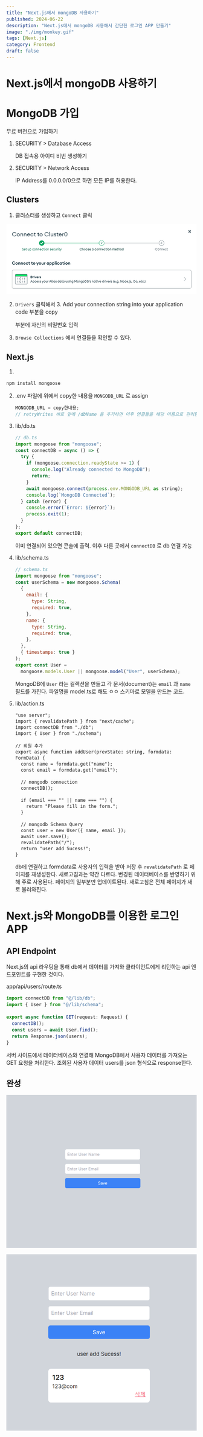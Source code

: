 ```yaml
---
title: "Next.js에서 mongoDB 사용하기"
published: 2024-06-22
description: "Next.js에서 mongoDB 사용해서 간단한 로그인 APP 만들기"
image: "./img/monkey.gif"
tags: [Next.js]
category: Frontend
draft: false
---
```


# Next.js에서 mongoDB 사용하기

# MongoDB 가입

무료 버전으로 가입하기

1. SECURITY > Database Access

   DB 접속용 아이디 비번 생성하기

2. SECURITY > Network Access

   IP Address를 0.0.0.0/0으로 하면 모든 IP를 허용한다.

## Clusters

1. 클러스터를 생성하고 `Connect` 클릭

![1](./img/nextjs_mongodb_1.png "1")

2. `Drivers` 클릭해서 3. Add your connection string into your application code 부분을 copy

   <password> 부분에 자신의 비밀번호 입력

3. `Browse Collections` 에서 연결들을 확인할 수 있다.

## Next.js

1.

```jsx
npm install mongoose
```

2. .env 파일에 위에서 copy한 내용을 `MONGODB_URL` 로 assign

   ```jsx
   MONGODB_URL = copy한내용;
   // retryWrites 바로 앞에 /dbName 을 추가하면 이후 연결들을 해당 이름으로 관리함
   ```

3. lib/db.ts

   ```jsx
   // db.ts
   import mongoose from "mongoose";
   const connectDB = async () => {
     try {
       if (mongoose.connection.readyState >= 1) {
         console.log("Already connected to MongoDB");
         return;
       }
       await mongoose.connect(process.env.MONGODB_URL as string);
       console.log(`MongoDB Connected`);
     } catch (error) {
       console.error(`Error: ${error}`);
       process.exit(1);
     }
   };
   export default connectDB;
   ```

   이미 연결되어 있으면 콘솔에 출력. 이후 다른 곳에서 `connectDB` 로 db 연결 가능

4. lib/schema.ts

   ```jsx
   // schema.ts
   import mongoose from "mongoose";
   const userSchema = new mongoose.Schema(
     {
       email: {
         type: String,
         required: true,
       },
       name: {
         type: String,
         required: true,
       },
     },
     { timestamps: true }
   );
   export const User =
     mongoose.models.User || mongoose.model("User", userSchema);
   ```

   MongoDB에 `User` 라는 컬렉션을 만들고 각 문서(document)는 `email` 과 `name` 필드를 가진다. 파일명을 model.ts로 해도 ㅇㅇ 스키마로 모델을 만드는 코드.

5. lib/action.ts

   ```tsx
   "use server";
   import { revalidatePath } from "next/cache";
   import connectDB from "./db";
   import { User } from "./schema";

   // 회원 추가
   export async function addUser(prevState: string, formdata: FormData) {
     const name = formdata.get("name");
     const email = formdata.get("email");

     // mongodb connection
     connectDB();

     if (email === "" || name === "") {
       return "Please fill in the form.";
     }

     // mongodb Schema Query
     const user = new User({ name, email });
     await user.save();
     revalidatePath("/");
     return "user add Sucess!";
   }
   ```

   db에 연결하고 formdata로 사용자의 입력을 받아 저장 후 `revalidatePath` 로 페이지를 재생성한다. 새로고침과는 약간 다르다. 변경된 데이터베이스를 반영하기 위해 주로 사용된다. 페이지의 일부분만 업데이트된다. 새로고침은 전체 페이지가 새로 불러와진다.

# Next.js와 MongoDB를 이용한 로그인 APP

## API Endpoint

Next.js의 api 라우팅을 통해 db에서 데이터를 가져와 클라이언트에게 리턴하는 api 엔드포인트를 구현한 것이다.

app/api/users/route.ts

```jsx
import connectDB from "@/lib/db";
import { User } from "@/lib/schema";

export async function GET(request: Request) {
  connectDB();
  const users = await User.find();
  return Response.json(users);
}
```

서버 사이드에서 데이터베이스와 연결해 MongoDB에서 사용자 데이터를 가져오는 GET 요청을 처리한다. 조회된 사용자 데이터 users를 json 형식으로 response한다.

## 완성

![2](./img/nextjs_mongodb_2.png "2")

![3](./img/nextjs_mongodb_3.png "3")
